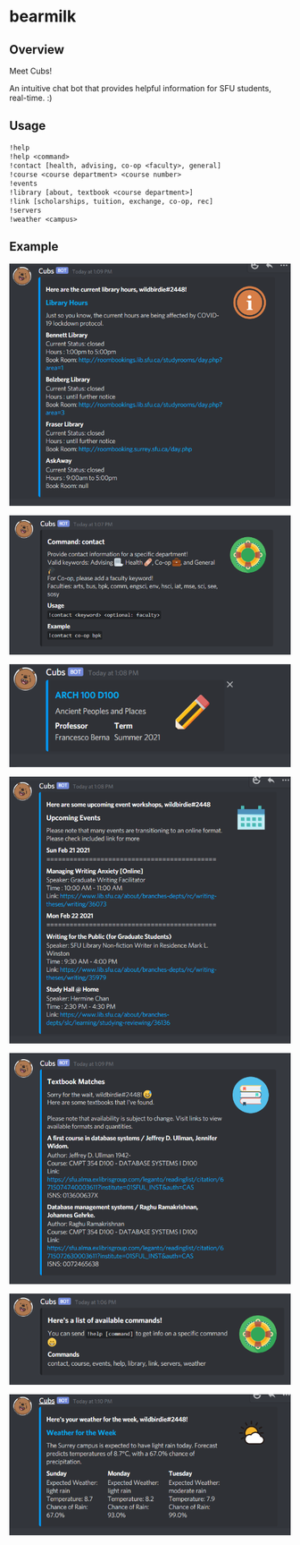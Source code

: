# bearmilk

## Overview
Meet Cubs!

An intuitive chat bot that provides helpful information for SFU students, real-time. :)


## Usage

```
!help
!help <command>
!contact [health, advising, co-op <faculty>, general]
!course <course department> <course number>
!events
!library [about, textbook <course department>]
!link [scholarships, tuition, exchange, co-op, rec]
!servers
!weather <campus>
```



## Example

![about](https://github.com/dstrigoun/bearmilk/blob/main/resources/readme/about.png)


![contact](https://github.com/dstrigoun/bearmilk/blob/main/resources/readme/contact.png)


![courses](https://github.com/dstrigoun/bearmilk/blob/main/resources/readme/courses.png)


![events](https://github.com/dstrigoun/bearmilk/blob/main/resources/readme/events.png)


![textbook](https://github.com/dstrigoun/bearmilk/blob/main/resources/readme/textbook.png)


![unknown](https://github.com/dstrigoun/bearmilk/blob/main/resources/readme/unknown.png)


![weather](https://github.com/dstrigoun/bearmilk/blob/main/resources/readme/weather.png)
